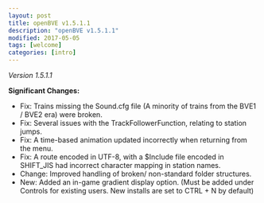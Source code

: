 ```yaml
---
layout: post
title: openBVE v1.5.1.1
description: "openBVE v1.5.1.1"
modified: 2017-05-05
tags: [welcome]
categories: [intro]
---
```


*Version 1.5.1.1*

**Significant Changes:**

* Fix: Trains missing the Sound.cfg file (A minority of trains from the BVE1 / BVE2 era) were broken.
* Fix: Several issues with the TrackFollowerFunction, relating to station jumps.
* Fix: A time-based animation updated incorrectly when returning from the menu.
* Fix: A route encoded in UTF-8, with a $Include file encoded in SHIFT_JIS had incorrect character mapping in station names.
* Change: Improved handling of broken/ non-standard folder structures. 
* New: Added an in-game gradient display option. (Must be added under Controls for existing users. New installs are set to CTRL + N by default)